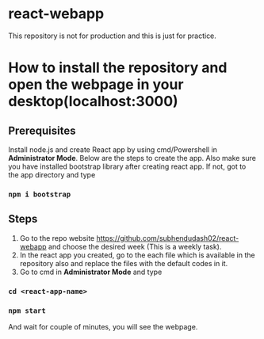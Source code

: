 # react-webapp
This repository is not for production and this is just for practice.

# How to install the repository and open the webpage in your desktop(localhost:3000)

## Prerequisites

Install node.js and create React app by using cmd/Powershell in <b>Administrator Mode</b>. Below are the steps to create the app.
Also make sure you have installed bootstrap library after creating react app.
If not, got to the app directory and type
### `npm i bootstrap`

## Steps

1. Go to the repo website https://github.com/subhendudash02/react-webapp and choose the desired week (This is a weekly task).
2. In the react app you created, go to the each file which is available in the repository also and replace the files with the default codes in it.
3. Go to cmd in <b>Administrator Mode</b> and type

### `cd <react-app-name>`
### `npm start`

And wait for couple of minutes, you will see the webpage.
